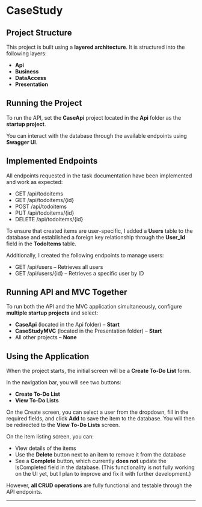 # CaseStudy

## Project Structure

This project is built using a **layered architecture**. It is structured into the following layers:

* **Api**
* **Business**
* **DataAccess**
* **Presentation**

## Running the Project

To run the API, set the **CaseApi** project located in the **Api** folder as the **startup project**.

You can interact with the database through the available endpoints using **Swagger UI**.

## Implemented Endpoints

All endpoints requested in the task documentation have been implemented and work as expected:

* GET /api/todoitems
* GET /api/todoitems/{id}
* POST /api/todoitems
* PUT /api/todoitems/{id}
* DELETE /api/todoitems/{id}

To ensure that created items are user-specific, I added a **Users** table to the database and established a foreign key relationship through the **User_Id** field in the **TodoItems** table.

Additionally, I created the following endpoints to manage users:

* GET /api/users – Retrieves all users
* GET /api/users/{id} – Retrieves a specific user by ID

## Running API and MVC Together

To run both the API and the MVC application simultaneously, configure **multiple startup projects** and select:

* **CaseApi** (located in the Api folder) – **Start**
* **CaseStudyMVC** (located in the Presentation folder) – **Start**
* All other projects – **None**

## Using the Application

When the project starts, the initial screen will be a **Create To-Do List** form.

In the navigation bar, you will see two buttons:

* **Create To-Do List**
* **View To-Do Lists**

On the Create screen, you can select a user from the dropdown, fill in the required fields, and click **Add** to save the item to the database. You will then be redirected to the **View To-Do Lists** screen.

On the item listing screen, you can:

* View details of the items
* Use the **Delete** button next to an item to remove it from the database
* See a **Complete** button, which currently **does not** update the IsCompleted field in the database. (This functionality is not fully working on the UI yet, but I plan to improve and fix it with further development.)

However, **all CRUD operations** are fully functional and testable through the API endpoints.

---

